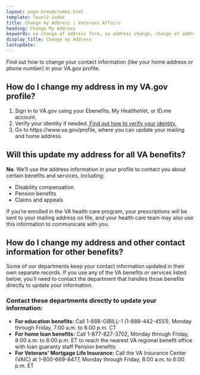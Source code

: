 ```yaml
---
layout: page-breadcrumbs.html
template: level2-index
title: Change my Address | Veterans Affairs
heading: Change My Address
keywords: va change of address form, va address change, change of address va, va benefits change of address, va address change form, how do i change my address with the va, va benefits address change
display_title: Change my Address
lastupdate:
---
```


<div itemscope itemtype="http://schema.org/FAQPage">
<div itemprop="description" class="va-introtext">

Find out how to change your contact information (like your home address or phone number) in your VA.gov profile. 

</div>

<h2 itemprop="name">How do I change my address in my VA.gov profile?</h2>
<div itemprop="acceptedAnswer" itemscope itemtype="http://schema.org/Answer">
<div itemprop="text">

<ol class="process">
  <li class="process-step list-one">Sign in to VA.gov using your Ebenefits, My HealtheVet, or ID.me account.</li>
  <li class="process-step list-two">Verify your identity if needed.<a href="https://www.vba.va.gov/pubs/forms/VBA-24-0296-ARE.pdf"> Find out how to verify your identity.</a></li>
  <li class="process-step list-three">Go to https://www.va.gov/profile, where you can update your mailing and home address.</li>
</ol>

</ul>
</div>
</div>
</div>

<h2 itemprop="name">Will this update my address for all VA benefits?</h2>
<div itemprop="acceptedAnswer" itemscope itemtype="http://schema.org/Answer">
<div itemprop="text">
  
  <b>No</b>. We’ll use the address information in your profile to contact you about certain benefits and services, including:
<ul>
<li>Disability compensation</li>
<li>Pension benefits</li>
<li>Claims and appeals</li>
</ul>
</div>
</div>
</div>

If you’re enrolled in the VA health care program, your prescriptions will be sent to your mailing address on file, and your health care team may also use this information to communicate with you.
  
<h2 itemprop="name">How do I change my address and other contact information for other benefits?</h2>
<div itemprop="acceptedAnswer" itemscope itemtype="http://schema.org/Answer">
<div itemprop="text">
  
Some of our departments keep your contact information updated in their own separate records. If you use any of the VA benefits or services listed below, you’ll need to contact the department that handles those benefits directly to update your information.

<h3>Contact these departments directly to update your information:</h3>

<ul>
  <li><b>For education benefits:</b> Call 1-888-GIBILL-1 (1-888-442-4551), Monday through Friday, 7:00 a.m. to 6:00 p.m. CT</li>
  <li><b> For home loan benefits:</b> Call 1-877-827-3702, Monday through Friday, 8:00 a.m. to 6:00 p.m. ET to reach the nearest VA regional benefit office with loan guaranty staff Pension benefits</li>
  <li><b>For Veterans' Mortgage Life Insurance:</b> Call the VA Insurance Center (VAIC) at 1-800-669-8477, Monday through Friday, 8:00 a.m. to 6:00 p.m. ET</li>
</ul>
</div>
</div>
</div>

  
  
  
  
  
  
  
  
  
  
